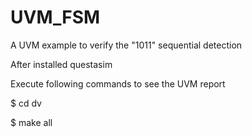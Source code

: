 # UVM_FSM
A UVM example to verify the "1011" sequential detection

After installed questasim

Execute following commands to see the UVM report

$ cd dv

$ make all

